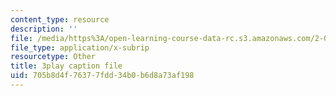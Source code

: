```yaml
---
content_type: resource
description: ''
file: /media/https%3A/open-learning-course-data-rc.s3.amazonaws.com/2-003sc-engineering-dynamics-fall-2011/705b8d4f76377fdd34b0b6d8a73af198_9_d8CQrCYUw.srt
file_type: application/x-subrip
resourcetype: Other
title: 3play caption file
uid: 705b8d4f-7637-7fdd-34b0-b6d8a73af198
---
```

